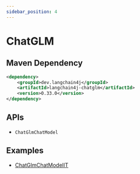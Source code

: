 ```yaml
---
sidebar_position: 4
---
```


# ChatGLM


## Maven Dependency

```xml
<dependency>
    <groupId>dev.langchain4j</groupId>
    <artifactId>langchain4j-chatglm</artifactId>
    <version>0.33.0</version>
</dependency>
```


## APIs

- `ChatGlmChatModel`


## Examples

- [ChatGlmChatModelIT](https://github.com/langchain4j/langchain4j/blob/main/langchain4j-chatglm/src/test/java/dev/langchain4j/model/chatglm/ChatGlmChatModelIT.java)
